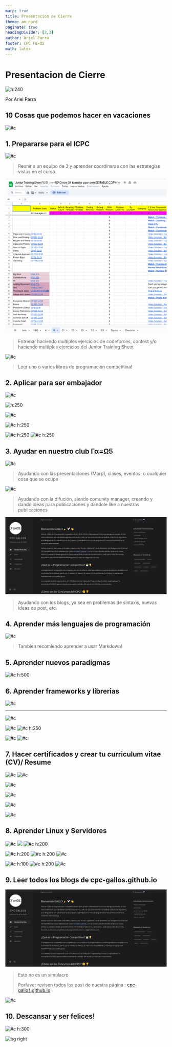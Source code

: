 ```yaml
---
marp: true
title: Presentacion de Cierre
theme: am_nord
paginate: true
headingDivider: [2,3]
author: Ariel Parra
footer: CPC Γα=Ω5
math: latex
---
```


<!-- _class: cover_e -->
<!-- _paginate: "" -->
<!-- _footer: ![#c](./img/GALLOS_black_rectangle_transparent.png) -->
<!-- _header: ![#c](./img/GALLO.png) -->

# <!-- fit -->  Presentacion de Cierre

![h:240](https://emojiisland.com/cdn/shop/products/Sad_Face_Emoji_large.png?v=1571606037)

Por Ariel Parra

## 10 Cosas que podemos hacer en vacaciones

![#c](https://static.vecteezy.com/system/resources/previews/023/258/301/non_2x/summer-vacation-graphic-clipart-design-free-png.png)


## 1. Prepararse para el ICPC


<!-- _class: cols-3 -->

<div class=ldiv>

![#c](https://i0.wp.com/acm.iteso.mx/share/2024_clasificacion.jpg?resize=630%2C425)

> Reunir a un equipo de 3 y aprender coordinarse con las estrategias vistas en el curso.

</div>

<div class=mdiv>

![#c](./img/4-JuniorTrainingSheet.png)

> Entrenar haciendo multiples ejercicios de codeforces, contest y/o haciendo multiples ejercicios del Junior Training Sheet

</div>

<div class=rdiv>

![#c](https://m.media-amazon.com/images/I/61yBZfkK6FL._AC_UF1000,1000_QL80_.jpg)

> Leer uno o varios libros de programación competitiva! 

<!-- Todo esta en el blog -->

</div>

## 2. Aplicar para ser embajador 
<!-- _class: cols-3 -->

<div class=ldiv>

![#c](https://encrypted-tbn0.gstatic.com/images?q=tbn:ANd9GcTXWiw3EjvbPsE0x8qG6ri2jqNplOgPflSEiA&s)

![h:250](https://images.credly.com/images/32cdb6b7-93c3-43a4-bd68-4dbd0e29fba5/IBM_ZAMBASSADOR_2020.png)

</div>

<div class=mdiv>

![#c](https://ceng.iyte.edu.tr/wp-content/uploads/sites/124/2022/03/nvidia.png)

![#c h:250](https://d1.awsstatic.com/aws-educate/educate-badge-images/AWS-CredlyBadges_Educate-Start-With-Compute.32bb41bd87cf983053136d3979e1e16bbffd6d22.png)

</div>

<div class=rdiv>

![#c h:250](https://miro.medium.com/v2/resize:fit:1400/1*a1Sy9bAOy6vZzILhvhSYjA.png)
![#c h:250](https://intel.kreativdistrikt.com/wp-content/uploads/2022/03/AI-Illustrations_05.png)


</div>



## 3. Ayudar en nuestro club Γα=Ω5
<!-- _class: cols-3 -->



<div class=ldiv>

![#c](https://scontent.fgdl10-1.fna.fbcdn.net/v/t39.30808-6/468633385_122129100512447305_8759020514007794468_n.jpg?_nc_cat=100&ccb=1-7&_nc_sid=127cfc&_nc_ohc=6ZZdqyxAQo8Q7kNvgGlR_9L&_nc_zt=23&_nc_ht=scontent.fgdl10-1.fna&_nc_gid=ArGRwHck11g0U0QGJzJgc9X&oh=00_AYB5sCoroPihr3PVueilSeJnDZToJulkWmJiZkKeLhP1Bg&oe=674ECF0B)

> Ayudando con las presentaciones (Marp), clases, eventos, o cualquier cosa que se ocupe

</div>

<div class=mdiv>

![#c](https://feelingcomunicacion.es/wp-content/uploads/2017/08/COMMUNITY-MANAGER-FEELING-1024x576.jpg)

> Ayudando con la difución, siendo comunity manager, creando y dando ideas para publicaciones y dandole like a nuestras publicaciones

</div>

<div class=rdiv>

![#c](./img/0-GALLOS_website.png)
> Ayudando con los blogs, ya sea en problemas de sintaxis, nuevas ideas de post, etc.

</div>

## 4. Aprender más lenguajes de programación

![#c](https://media.licdn.com/dms/image/D5612AQEoA2ckFkDlpQ/article-cover_image-shrink_720_1280/0/1710521610109?e=2147483647&v=beta&t=3USeTLinvoe_W488x-z4K8MDqhoha5-SJua-gM2jcp0)
>Tambien recomiendo aprender a usar Markdown! 

## 5. Aprender nuevos paradigmas

![#c h:500](https://miro.medium.com/v2/resize:fit:783/1*UvM7zFFC-Mjyd_-wMbSTnQ.jpeg)

## 6. Aprender frameworks y librerias 

![#c](https://miro.medium.com/v2/resize:fit:1400/1*GFogO7KzvK737zuy4xny6w.jpeg)

---

<!-- _class: cols-3 -->

<div class=ldiv>

![#c](https://m.media-amazon.com/images/I/61YJH14KNVL._UF894,1000_QL80_.jpg)


</div>

<div class=mdiv>

![#c](https://www.integrasources.com/media/files/7712be98-414f-4f42-a941-6d4117f3bf21.png)
![#c h:250](https://upload.wikimedia.org/wikipedia/commons/thumb/2/2d/GTK.svg/640px-GTK.svg.png)
</div>

<div class=rdiv>

![#c](https://upload.wikimedia.org/wikipedia/commons/f/f4/Raylib_logo.png)
![#c](https://i.ytimg.com/vi/Du--cH01ZWI/mqdefault.jpg)


</div>

## 7. Hacer certificados y crear tu curriculum vitae (CV)/ Resume 

<!-- _class: cols-3 -->

<div class=ldiv>

![#c](https://cs50.harvard.edu/certificates/5abe8729-a32c-47fa-88d7-7262b3cf5d24.png)
![#c](https://cdn.slidesharecdn.com/ss_thumbnails/universityofhelsinkielementsofaicoursecertificate-201003175544-thumbnail.jpg?width=640&height=640&fit=bounds)


</div>

<div class=mdiv>

![#c](https://arielparra.github.io/achievements/img/HackerRank-problem_solving_basic.webp)


![#c](https://arielparra.github.io/achievements/img/Oracle_One_Programa.png)

</div>

<div class=rdiv>

![#c](https://arielparra.github.io/achievements/img/Oracle_Cloud_Infrastructure_2024_Generative_AI_Certified_Professional.png)

![#c](https://arielparra.github.io/achievements/img/Career_Essentials_in_Generative_AI_by_Microsoft_and_LinkedIn.png)
</div>

## 8. Aprender Linux y Servidores
<!-- _class: cols-3 -->


<div class=ldiv>

![#c](https://i.ytimg.com/vi/TPtgeFzQTrk/hq720.jpg?sqp=-oaymwEhCK4FEIIDSFryq4qpAxMIARUAAAAAGAElAADIQj0AgKJD&rs=AOn4CLB91LD_tKRbwxAoOLgkMMiT7pB7UA)
![](https://static.wikia.nocookie.net/logopedia/images/e/e2/Linux_%28text%29.png/revision/latest?cb=20230228024820&path-prefix=es)
![#c h:200](https://encrypted-tbn0.gstatic.com/images?q=tbn:ANd9GcRE1Pj27QezXPn2hEAcGOvuEqUOR9vfq36T1g&s)

</div>

<div class=mdiv>

![#c h:200](https://1000marcas.net/wp-content/uploads/2021/06/Debian-logo-1.jpg)
![#c h:200](https://encrypted-tbn0.gstatic.com/images?q=tbn:ANd9GcReXQidyuq-wFGwETgK-MQUrCh4G2Pi_pVMYw&s)
![#c](https://encrypted-tbn0.gstatic.com/images?q=tbn:ANd9GcRXVlo2tjqJ7bflzlXCC8hJ27KXvdQnExhxrw&s)

</div>

<div class=rdiv>

![#c h:100](https://upload.wikimedia.org/wikipedia/commons/c/c4/NixOS_logo.svg)
![#c h:200](https://upload.wikimedia.org/wikipedia/commons/thumb/6/60/New_Logo_Alpine_Linux.svg/1200px-New_Logo_Alpine_Linux.svg.png)
![#c ](https://aprendolinux.com/wp-content/uploads/2023/03/archlinux-logo.png)

</div>


## 9. Leer todos los blogs de cpc-gallos.github.io
<!-- _class: cols-2 bq-red -->


<div class=ldiv>

![#c](./img/0-GALLOS_website.png)


> Esto no es un simulacro
>
> Porfavor revisen todos los post de nuestra página :
[cpc-gallos.github.io](https://cpc-gallos.github.io/)

</div>

<div class=rdiv>

![#c](https://cdn-icons-png.flaticon.com/512/4696/4696863.png)

</div>



## 10. Descansar y ser felices!

![#c h:300](https://i.pinimg.com/originals/e4/08/9e/e4089e5007c2177db368470329a6e5be.jpg)

![bg right](https://cdn-icons-png.flaticon.com/512/6347/6347845.png)
